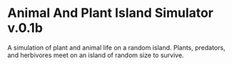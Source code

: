 ﻿# Animal And Plant Island Simulator v.0.1b
A simulation of plant and animal life on a random island. Plants, predators, and herbivores meet on an island of random size to survive.